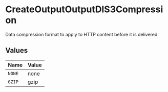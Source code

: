 # CreateOutputOutputDlS3Compression

Data compression format to apply to HTTP content before it is delivered


## Values

| Name   | Value  |
| ------ | ------ |
| `NONE` | none   |
| `GZIP` | gzip   |